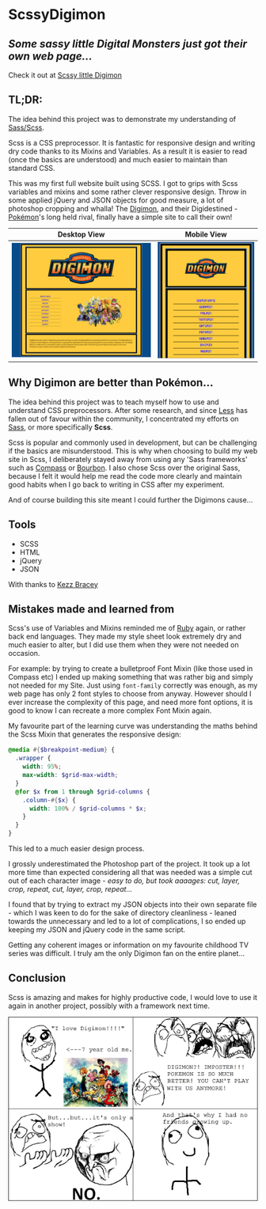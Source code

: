 # ScssyDigimon

## *Some sassy little Digital Monsters just got their own web page...*

Check it out at [Scssy little Digimon]()

## TL;DR:

The idea behind this project was to demonstrate my understanding of [Sass/Scss](http://sass-lang.com/).

Scss is a CSS preprocessor. It is fantastic for responsive design and writing dry code thanks to its Mixins and Variables. As a result it is easier to read (once the basics are understood) and much easier to maintain than standard CSS.

This was my first full website built using SCSS. I got to grips with Scss variables and mixins and some rather clever responsive design. Throw in some applied jQuery and JSON objects for good measure, a lot of photoshop cropping and whalla! The [Digimon](http://digimon.wikia.com/wiki/Digimon_Adventure), and their Digidestined - [Pokémon](http://www.pokemon.com/uk/)'s long held rival, finally have a simple site to call their own!

Desktop View                                                            |  Mobile View
:-------------------------------------------------------------------------:|:----------------------------------------------------------------------:
![Desktop view of website](images/desktopView.png "Desktop view of sassy Digimon web page") |  ![Mobile view of Web Page](images/mobileView.png "Mobile view of sassy Digimon web page")

## Why Digimon are better than Pokémon...

The idea behind this project was to teach myself how to use and understand CSS preprocessors. After some research, and since [Less](http://lesscss.org/) has fallen out of favour within the community, I concentrated my efforts on [Sass](http://sass-lang.com/), or more specifically __Scss__.

Scss is popular and commonly used in development, but can be challenging if the basics are misunderstood. This is why when choosing to build my web site in Scss, I deliberately stayed away from using any 'Sass frameworks' such as [Compass](http://compass-style.org/) or [Bourbon](http://bourbon.io/). I also chose Scss over the original Sass, because I felt it would help me read the code more clearly and maintain good habits when I go back to writing in CSS after my experiment.

And of course building this site meant I could further the Digimons cause...

## Tools

* SCSS
* HTML
* jQuery
* JSON

With thanks to [Kezz Bracey](http://tutsplus.com/authors/kezz-bracey)

## Mistakes made and learned from

Scss's use of Variables and Mixins reminded me of [Ruby](https://www.ruby-lang.org/en/) again, or rather back end languages. They made my style sheet look extremely dry and much easier to alter, but I did use them when they were not needed on occasion.

For example: by trying to create a bulletproof Font Mixin (like those used in Compass etc) I ended up making something that was rather big and simply not needed for my Site. Just using ```font-family``` correctly was enough, as my web page has only 2 font styles to choose from anyway. However should I ever increase the complexity of this page, and need more font options, it is good to know I can recreate a more complex Font Mixin again.

My favourite part of the learning curve was understanding the maths behind the Scss Mixin that generates the responsive design:
```scss
@media #{$breakpoint-medium} {
  .wrapper {
    width: 95%;
    max-width: $grid-max-width;
  }
  @for $x from 1 through $grid-columns {
    .column-#{$x} {
      width: 100% / $grid-columns * $x;
    }
  }
}
```
This led to a much easier design process.

I grossly underestimated the Photoshop part of the project. It took up a lot more time than expected considering all that was needed was a simple cut out of each character image - *easy to do, but took aaaages: cut, layer, crop, repeat, cut, layer, crop, repeat...*

I found that by trying to extract my JSON objects into their own separate file - which I was keen to do for the sake of directory cleanliness - leaned towards the unnecessary and led to a lot of complications, I so ended up keeping my JSON and jQuery code in the same script.

Getting any coherent images or information on my favourite childhood TV series was difficult. I truly am the only Digimon fan on the entire planet...

## Conclusion

Scss is amazing and makes for highly productive code, I would love to use it again in another project, possibly with a framework next time.

![](images/foreverAlone.png "Rage comic depicting loneliness")
